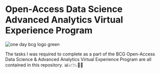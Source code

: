 # Open-Access Data Science Advanced Analytics Virtual Experience Program

![one day bcg logo green ](https://user-images.githubusercontent.com/27211670/183700820-2248f4ee-655f-40dc-8628-8495072a3979.png)

The tasks I was required to complete as a part of the BCG Open-Access Data Science &amp; Advanced Analytics Virtual Experience Program are all contained in this repository. 📊📈📉👨‍💻
